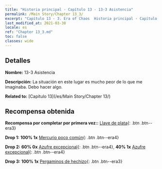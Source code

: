 ```yaml
---
title: "Historia principal - Capítulo 13 - 13-3 Asistencia"
permalink: /Main Story/Chapter 13_3/
excerpt: "Capítulo 13 - 3. Era of Chaos  Historia principal - Capítulo 13_3. 13-3 Asistencia"
last_modified_at: 2021-03-30
locale: es
ref: "Chapter 13_3.md"
toc: false
classes: wide
---
```


## Detalles

 **Nombre:** 13-3 Asistencia

 **Descripción:** La situación en este lugar es mucho peor de lo que me imaginaba. Debo hacer algo.

 **Related to:** [Capítulo 13](/es/Main Story/Chapter 13/)

## Recompensa obtenida

 **Recompensa por completar por primera vez::** [Llave de plata](/es/Items/con_693/){: .btn .btn--era3}

 **Drop 1:** **100% 1x** [Mercurio poco común](/es/Items/mat_42/){: .btn .btn--era4}

 **Drop 2:** **60% 0x** [Azufre excepcional](/es/Items/mat_36/){: .btn .btn--era4}, **40% 1x** [Azufre excepcional](/es/Items/mat_36/){: .btn .btn--era4}

 **Drop 3:** **100% 1x** [Pergaminos de hechizo](/es/Items/con_694/){: .btn .btn--era3}

